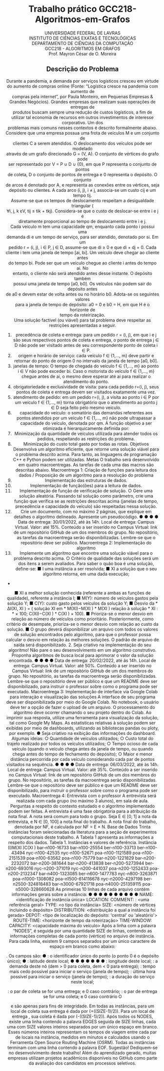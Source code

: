 
# <center>Trabalho prático GCC218-Algoritmos-em-Grafos<center>  
<center>UNIVERSIDADE FEDERAL DE LAVRAS<center>    
<center>INSTITUTO DE CIÊNCIAS EXATAS E TECNOLÓGICAS<center>    
<center>DEPARTAMENTO DE CIÊNCIAS DA COMPUTAÇÃO<center>    
<center>GCC218 - ALGORITMOS EM GRAFOS<center>    
<center>Prof. Mayron César de O. Moreira</center>  
    
## Descrição do Problema  
    
Durante a pandemia, a demanda por serviços logísticos cresceu em virtude do aumento de compras online (Fonte: “Logística cresce na pandemia com aumento de  
compras pela internet”, por Paula Monteiro, em Pequenas Empresas & Grandes Negócios). Grandes empresas que realizam suas operações de entregas de  
produtos buscam sempre uma redução de custos logísticos, a fim de utilizar tal economia de recursos em outros investimentos de interesse corporativo. Um dos  
problemas mais comuns nesses contextos é descrito formalmente abaixo.  
Considere que uma empresa possua uma frota de veículos M e um conjunto de  
clientes C a serem atendidos. O deslocamento dos veículos pode ser modelado  
através de um grafo direcionado G = (V, A). O conjunto de vértices do grafo pode  
ser representado por V = P ∪ D ∪ {0}, em que P representa o conjunto de pontos  
de coleta, D o conjunto de pontos de entrega e 0 representa o depósito. O conjunto  
de arcos é denotado por A, e representa as conexões entre os vértices, seja  
depósito ou clientes. A cada arco (i, j), i ≠ j, associa-se um custo cij e um tempo tij.  
Assume-se que os tempos de deslocamento respeitam a desigualdade triangular (  
∀i, j, k εV, tij ≤ tik + tkj). Considera-se que o custo de deslocar-se entre i e j é  
diretamente proporcional ao tempo de deslocamento entre i e j.  
Cada veículo m tem uma capacidade qm, enquanto cada ponto i possui uma  
demanda di e um tempo de serviço, para ser atendido, denotado por si. Em um  
pedido r = (i, j), i ∈ P, j ∈ D, assume-se que di ≥ 0 e que di + dj = 0. Cada  
cliente i tem uma janela de tempo [ai, bi]. Um veículo deve chegar ao cliente antes  
do tempo bi. Pode ser que um veículo chegue ao cliente i antes do tempo ai. No  
entanto, o cliente não será atendido antes desse instante. O depósito também  
possui uma janela de tempo [a0, b0]. Os veículos não podem sair do depósito antes  
de a0 e devem estar de volta antes ou no horário b0. Adota-se os seguintes valores  
para a janela de tempo de depósito: a0 = 0 e b0 = H, em que H é o horizonte de  
tempo da roteirização.  
Uma solução factível (ou viável) para tal problema deve respeitar as restrições
apresentadas a seguir.
1. precedência de coleta e entrega: para um pedido r = (i, j), em que i e j são
seus respectivos pontos de coleta e entrega, o ponto de entrega j ∈ D não
pode ser visitado antes de seu correspondente ponto de coleta i ∈ P.
2. origem e horário de serviço: cada veículo f ∈ {1,..., m} deve partir e retornar
do ponto de origem 0 no intervalo da janela de tempo [a0, b0].
3. janelas de tempo: O tempo de chegada do veículo f ∈ {1,..., m} ao ponto
i ∈ V não pode exceder bi. Caso o motorista do veículo f ∈ {1,..., m} chegue
antes de ai, o mesmo deve esperar até ai para realizar o atendimento do
ponto.
4. obrigatoriedade e exclusividade de visita: para cada pedido r=(i, j), seus
pontos de coleta e entrega devem ser visitados exatamente uma vez.
5. atendimento de pedido: em um pedido r=(i, j), a visita ao ponto i ∈ P por
um veículo f ∈ {1,..., m} torna obrigatório que o atendimento ao ponto j ∈ D
seja feito pelo mesmo veículo.
6. capacidade do veículo: o somatório das demandas referentes aos pontos
atendidos por um veículo f ∈ {1,..., m} não pode ultrapassar a capacidade do
veículo, denotada por qm.
A função objetivo a ser otimizada é hierarquicamente definida por:
1. Minimização da quantidade de veículos utilizada para atender todos os
pedidos, respeitando as restrições do problema.
2. Minimização do custo total gasto por todas as rotas.
Objetivos
Desenvolva um algoritmo eficiente, que retorne uma solução viável para o problema
descrito acima. Para tanto, as linguagens de programação C++ e Python podem ser
utilizadas.
Metas
O trabalho será desenvolvido em quatro macroentregas. As tarefas de cada uma
das macros são descritas abaixo.
Macroentrega 1: Criação de funções para leitura dos dados /
Proposição de um algoritmo para a resolução do problema
1. Implementação das estruturas de dados.
2. Implementação de função(ões) para a leitura de dados.
3. Implementação de função de verificação de solução.
○ Gere uma solução aleatória. Passando tal solução como parâmetro,
crie uma função que verifica se as restrições descritas acima (janelas
de tempo, precedência e capacidade do veículo) são respeitadas
nessa solução.
4. Crie um documento, com no máximo 2 páginas, que explique em detalhes o
algoritmo delineado. Apresente um pseudocódigo.
●
●
●
●
Data de entrega: 30/01/2022, até às 14h.
Local de entrega: Campus Virtual.
Valor: até 15%.
Conteúdo a ser inserido no Campus Virtual: link de um repositório GitHub de
um dos membros do grupo. No repositório, as tarefas da macroentrega serão
disponibilizadas. Lembre-se que o repositório deve ser público.
Macroentrega 2: Implementação do algoritmo
1. Implemente um algoritmo que encontre uma solução viável para o problema
descrito acima.
○ Critério de qualidade das soluções será um dos itens a serem
avaliados. Para saber o quão boa é uma solução, define-se:
■ I uma instância a ser resolvida;
■ XI a solução que o seu algoritmo retorna, em uma dada
execução;
*
■ XI a melhor solução conhecida (referente a ambas as funções
de qualidade), referente a instância I;
■ M(Y): número de veículos gastos pela solução Y;
■ C(Y): custo gasto pelos veículos da solução Y;
■ Desvio
da
*
∆I(XI, XI ) = (
solução
XI
em
*
M(XI)−M(XI )
*
M(XI )
relação
à
solução
*
XI :
*
× 100;
C(XI)−C(XI )
*
C(XI )
× 100).
■ Prioriza-se o menor desvio em relação ao número de veículos
como prioritário. Posteriormente, como critério de desempate,
prioriza-se o menor desvio com relação ao custo da solução.
■ O grupo deverá disponibilizar um arquivo com todos os valores
de solução encontrados pelo algoritmo, para que o professor
possa calcular o desvio em relação às melhores soluções. O
padrão de arquivo de saída será disponibilizado.
2. Seja criativo na implementação do seu algoritmo! Não pare o seu
desenvolvimento em um algoritmo construtivo. Proponha algoritmos de busca
local para aprimorar o valor da solução encontrada.
●
●
●
●
Data de entrega: 20/02/2022, até às 14h.
Local de entrega: Campus Virtual.
Valor: até 50%.
Conteúdo a ser inserido no Campus Virtual: link de um repositório GitHub de
um dos membros do grupo. No repositório, as tarefas da macroentrega serão
disponibilizadas. Lembre-se que o repositório deve ser público e que um
README deve ser disponibilizado, para instruir o professor sobre como o
programa pode ser executado.
Macroentrega 3: Implementação de interface via Google Colab
para interação e visualização das soluções
A interface de seu programa deve ser disponibilizada por meio do Google Colab. No
notebook, o usuário deve ter a opção de fazer o upload de um arquivo. O
processamento do algoritmo deve ocorrer chamando o seu projeto dentro do Colab.
Ao imprimir sua resposta, utilize uma ferramenta para visualização da solução, tal
como Google My Maps. As estatísticas relativas à solução podem ser exibidas por
meio de dashboards, utilizando as bibliotecas pandas ou ploty, por exemplo.
● Seja criativo na exibição das informações do dashboard. Algumas ideias:
○ Quantidade de veículos utilizados;
○ Custo total do trajeto realizado por todos os veículos utilizados;
○ Tempo ocioso de cada veículo (quando o veículo chega antes da
janela de tempo, ou quando chega antes do tempo de fechamento do
depósito);
○ Maior e menor distância percorrida por cada veículo considerando
cada par de pontos visitados na sequência.
●
●
●
●
Data de entrega: 06/03/2022, até às 14h.
Local de entrega: Campus Virtual.
Valor: até 35%.
Conteúdo a ser inserido no Campus Virtual: link de um repositório GitHub de
um dos membros do grupo. No repositório, as tarefas da macroentrega serão
disponibilizadas. Lembre-se que o repositório deve ser público e que um
README deve ser disponibilizado, para instruir o professor sobre como o
programa pode ser executado.
Macroentrega 4: Entrevista com o professor
A entrevista será realizada com cada grupo (no máximo 3 alunos), em sala de aula.
Perguntas a respeito do contexto estudado e o algoritmo implementado podem ser
feitas. A entrevista é uma fase obrigatória para a atribuição da nota final. A nota será
comum para todo o grupo.
Seja E ∈ [0, 1] a nota da entrevista, e N ∈ [0, 100] a nota final do trabalho. A nota
final do trabalho, denotada por NF, é calculada por NF = E × N.
Base de Dados
Trinta instâncias foram selecionadas da literatura para a seção de experimentos
computacionais deste trabalho. A Tabela 1 apresenta as informações a respeito dos
dados.
Tabela 1. Instâncias e valores de referência.
Instância (I)M(XI )C(XI )
bar-n100-16733
bar-n100-25554
ber-n100-33713
ber-n100-43494
nyc-n100-42535
nyc-n100-52671
poa-n100-1121589
poa-n100-2151539
poa-n100-63562
poa-n100-75779
bar-n200-1221829
bar-n200-2232072
bar-n200-381644
bar-n200-413838
ber-n200-5273944
ber-n200-693016
nyc-n200-371019
nyc-n200-441037
poa-n200-1252433
poa-n200-2132347
bar-n400-1323085
ber-n600-1477783
nyc-n800-3263871
poa-n1000-1308082
poa-n1500-614116678
nyc-n2000-4297198
ber-n2500-324818483
bar-n3000-67921718
poa-n4000-251359115
poa-n5000-328660628
As primeiras 10 linhas de cada arquivo contém informações gerais sobre a
instância:
●
●
●
●
●
●
●
●
●
●
NAME: <identificação de instância única>
LOCATION: <cidade onde foi gerado>
COMMENT: : <uma referência geral>
TYPE: <o tipo da instância>
SIZE: <número de vértices incluindo o depósito>
DISTRIBUTION: <distribuição a qual a instância foi gerada>
DEPOT: <tipo de localização do depósito: 'central' ou 'aleatório'>
ROUTE-TIME: <horizonte de tempo da roteirização>
TIME-WINDOW: <largura da janela de tempo>
CAPACITY: <capacidade máxima do veículo>
Após a linha com a palavra “NODES”, é seguida por uma quantidade SIZE de
linhas, contendo as informações completas de cada ponto (vértice) no arquivo de
instância. Para cada linha, existem 9 campos separados por um único caractere de
espaço em branco como abaixo: <id> <lat> <long> <dem> <etw> <ltw> <dur> <p>
<d>.
Os campos são:
● <id>: o identificador único do ponto (o ponto 0 é o depósito único);
● <lat>: latitude deste local;
●
●
●
●
●
●
●
<long>: longitude deste local;
<dem>: a demanda deste nó (dem > 0 para coleta, dem < 0 para entrega);
<etw>: tempo mais cedo possível para iniciar o serviço (janela de tempo);
<ltw>: última hora possível para iniciar o serviço (janela de tempo);
<dur>: a duração do serviço neste local;
<p>: o par de coleta se <id> for uma entrega; e 0 caso contrário;
<d>: o par de entrega se <id> for uma coleta; e 0 caso contrário
O <p> e <d> são apenas para fins de integridade. Em todas as instâncias, para um
local de coleta <id> sua entrega é dada por (<id>+((SIZE-1)/2)). Para um local de
entrega <id>, sua coleta é dada por (<id>-((SIZE-1)/2)).
Após todos os NODES, existe uma linha contendo a palavra EDGES seguida de
SIZE linhas, cada uma com SIZE valores inteiros separados por um único espaço
em branco. Esses números inteiros representam os tempos de viagem entre cada
par de locais na instância, medidos em minutos e calculados usando o Ferramenta
Open Source Routing Machine (OSRM).
Todas as instâncias terminam com uma linha contendo a palavra EOF.
Sugestão!
Dediquem-se no desenvolvimento deste trabalho! Além do aprendizado gerado, muitas
empresas utilizam projetos acadêmicos disponíveis no GitHub como parte da avaliação dos
candidatos em processos seletivos.  
